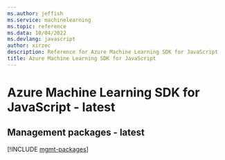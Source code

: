 ```yaml
---
ms.author: jeffish
ms.service: machinelearning
ms.topic: reference
ms.data: 10/04/2022
ms.devlang: javascript
author: xirzec
description: Reference for Azure Machine Learning SDK for JavaScript
title: Azure Machine Learning SDK for JavaScript
---
```

# Azure Machine Learning SDK for JavaScript - latest

## Management packages - latest
[!INCLUDE [mgmt-packages](machine-learning-mgmt-index.md)]